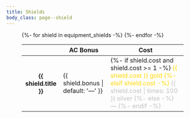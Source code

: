 ```yaml
---
title: Shields
body_class: page--shield
---
```


<figure id="shield">
    <table>
        <thead>
            <tr>
                <th> </th>
                <th class="center  stretch">AC Bonus</th>
                <th class="center  stretch">Cost</th>
            </tr>
        </thead>
        <tbody>
            {%- for shield in equipment_shields -%}
                <tr>
                    <th>
                        {{ shield.title }}
                    </th>
                    <td class="center  mono">
                        {{ shield.bonus | default: '—' }}
                    </td>
                    <td class="center  mono">
                        {%- if shield.cost and shield.cost >= 1 -%}
                            <span style="color: gold;">{{ shield.cost }} gold
                        {%- elsif shield.cost -%}
                            <span style="color: silver;">{{ shield.cost | times: 100 }} silver
                        {%- else -%}
                            —
                        {%- endif -%}
                    </td>
                </tr>
            {%- endfor -%}
        </tbody>
    </table>
</figure>
